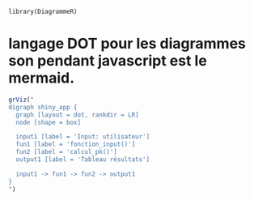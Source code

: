 `library(DiagrammeR)`
# langage DOT pour les diagrammes son pendant javascript est le mermaid.

``` R
grViz("
digraph shiny_app {
  graph [layout = dot, rankdir = LR]
  node [shape = box]

  input1 [label = 'Input: utilisateur']
  fun1 [label = 'fonction_input()']
  fun2 [label = 'calcul_pk()']
  output1 [label = 'Tableau résultats']

  input1 -> fun1 -> fun2 -> output1
}
")
```
